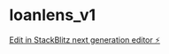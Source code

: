 # loanlens_v1

[Edit in StackBlitz next generation editor ⚡️](https://stackblitz.com/~/github.com/lawcodevader/loanlens_v1)